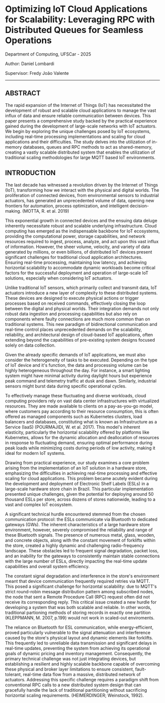 # Optimizing IoT Cloud Applications for Scalability: Leveraging RPC with Distributed Queues for Seamless Operations

Department of Computing, UFSCar - 2025

Author: Daniel Lombardi

Supervisor: Fredy João Valente

---

## ABSTRACT

The rapid expansion of the Internet of Things (IoT) has necessitated the development of robust and scalable cloud applications to manage the vast influx of data and ensure reliable communication between devices. This paper presents a comprehensive study backed by the practical experience gained during the development of large-scale networks with IoT actuators. We begin by exploring the unique challenges posed by IoT ecosystems, including real-time processing implementations and scaling for cloud applications and their difficulties. The study delves into the utilization of in-memory databases, queues and RPC methods to act as shared-memory, creating a vastly scalable distributed system that enables the utilization of traditional scaling methodologies for large MQTT based IoT environments.

## INTRODUCTION

The last decade has witnessed a revolution driven by the Internet of Things (IoT), transforming how we interact with the physical and digital worlds. The proliferation of connected devices, from environmental sensors to industrial actuators, has generated an unprecedented volume of data, opening new frontiers for automation, process optimization, and intelligent decision-making. (MOTTA, R. et al. 2019)

This exponential growth in connected devices and the ensuing data deluge inherently necessitate robust and scalable underlying infrastructure. Cloud computing has emerged as the indispensable backbone for IoT ecosystems, providing the computational power, storage capabilities, and network resources required to ingest, process, analyze, and act upon this vast influx of information. However, the sheer volume, velocity, and variety of data generated by millions, or even billions, of distributed IoT devices present significant challenges for traditional cloud application architectures. Ensuring real-time processing, maintaining low latency, and achieving horizontal scalability to accommodate dynamic workloads become critical factors for the successful deployment and operation of large-scale IoT solutions, especially when considering IoT actuators.

Unlike traditional IoT sensors, which primarily collect and transmit data, IoT actuators introduce a new layer of complexity to these distributed systems. These devices are designed to execute physical actions or trigger processes based on received commands, effectively closing the loop between the digital and physical worlds. Their integration demands not only robust data ingestion and processing capabilities but also rely on components where faulty connections are much more common than on traditional systems. This new paradigm of bidirectional communication and real-time control places unprecedented demands on the scalability, reliability, and architectural design of cloud-based IoT applications, often extending beyond the capabilities of pre-existing system designs focused solely on data collection.

Given the already specific demands of IoT applications, we must also consider the heterogeneity of tasks to be executed. Depending on the type of IoT device and it's function, the data and processing volume can be highly heterogeneous throughout the day. For instance, a smart lighting system might have minimal activity during daylight hours but experience peak command and telemetry traffic at dusk and dawn. Similarly, industrial sensors might burst data during specific operational cycles.

To effectively manage these fluctuating and diverse workloads, cloud computing providers rely on vast data center infrastructures with virtualized resources. They are made available to clients on a pay-as-you-go model, where customers pay according to their resource consumption, this is often offered as managed components such as Kubernetes clusters, load balancers and databases, constituting what is known as Infrastructure as a Service (IaaS) (POURMAJIDI, W. et al. 2017). This model's inherent elasticity, particularly the horizontal scalability offered by platforms like Kubernetes, allows for the dynamic allocation and deallocation of resources in response to fluctuating demand, ensuring optimal performance during peak loads while minimizing costs during periods of low activity, making it ideal for modern IoT systems.

Drawing from practical experience, our study examines a core problem arising from the implementation of an IoT solution in a hardware store, emphasizing the difficulties in achieving real-time processing and effective scaling for cloud applications. This problem became acutely evident during the development and deployment of Electronic Shelf Labels (ESLs) in a large-scale hardware store chain in Brazil. This particular implementation presented unique challenges, given the potential for deploying around 50 thousand ESLs per store, across dozens of stores nationwide, leading to a vast and complex IoT ecosystem.

A significant technical hurdle encountered stemmed from the chosen communication protocol: the ESLs communicate via Bluetooth to dedicated gateways (GWs). The inherent characteristics of a large hardware store environment, however, severely compromised the reliability and range of these Bluetooth signals. The presence of numerous metal, glass, wooden, and concrete objects, along with the constant movement of forklifts within the store, created a highly dynamic and challenging radio-frequency landscape. These obstacles led to frequent signal degradation, packet loss, and an inability for the gateways to consistently maintain stable connections with the large number of ESLs, directly impacting the real-time update capabilities and overall system efficiency.

The constant signal degradation and interference in the store's environment meant that device communication frequently required retries via MQTT. This posed a significant challenge for horizontal scalability: due to MQTT's strict round-robin message distribution pattern among subscribed nodes, the node that sent a Remote Procedure Call (RPC) request often did not receive its corresponding reply. This critical issue created a new hurdle for developing a system that was both scalable and reliable. In other words, traditional partioning methods of storing records in exactly one partition (KLEPPMANN, M. 2007, p.199) would not work in scaled-out enviroments.

The reliance on Bluetooth for ESL communication, while energy-efficient, proved particularly vulnerable to the signal attenuation and interference caused by the store's physical layout and dynamic elements like forklifts. This frequently led to unreliable data transmission and significant delays in real-time updates, preventing the system from achieving its operational goals of dynamic pricing and inventory management. Consequently, the primary technical challenge was not just integrating devices, but establishing a resilient and highly scalable backbone capable of overcoming these physical and broker layer limitations to ensure consistent, fault-tolerant, real-time data flow from a massive, distributed network of actuators. Addressing this specific challenge requires a paradigm shift from conventional RPC calls to a new distributed system design that can gracefully handle the lack of traditional partitioning without sacrificing horizontal scaling requirements. (HEIMERDINGER; Weinstock, 1992).
